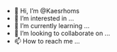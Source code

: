 - 👋 Hi, I’m @Kaesrhoms
- 👀 I’m interested in ...
- 🌱 I’m currently learning ...
- 💞️ I’m looking to collaborate on ...
- 📫 How to reach me ...

<!---
Kaesrhoms/Kaesrhoms is a ✨ special ✨ repository because its `README.md` (this file) appears on your GitHub profile.
You can click the Preview link to take a look at your changes.
--->
